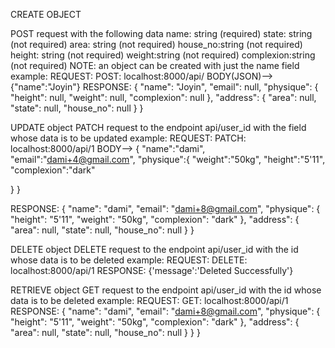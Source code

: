 CREATE OBJECT

POST request with the following data
name: string (required)
state: string (not required)
area: string (not required)
house_no:string (not required)
height: string (not required)
weight:string (not required)
complexion:string (not required)
NOTE: an object can be created with just the name field
example:
REQUEST:
POST: localhost:8000/api/
BODY(JSON)--> {"name":"Joyin"}
RESPONSE:
{
  "name": "Joyin",
  "email": null,
  "physique": {
    "height": null,
    "weight": null,
    "complexion": null
  },
  "address": {
    "area": null,
    "state": null,
    "house_no": null
  }
}


UPDATE object
PATCH request to the endpoint api/user_id with the field whose data is to be updated
example:
REQUEST:
PATCH: localhost:8000/api/1
BODY--> {
 "name":"dami",
  "email":"dami+4@gmail.com",
  "physique":{
    "weight":"50kg",
    "height":"5'11",
    "complexion":"dark"
    
  }
}

RESPONSE:
{
  "name": "dami",
  "email": "dami+8@gmail.com",
  "physique": {
    "height": "5'11",
    "weight": "50kg",
    "complexion": "dark"
  },
  "address": {
    "area": null,
    "state": null,
    "house_no": null
  }
}

DELETE object 
DELETE request to the endpoint api/user_id with the id whose data is to be deleted
example:
REQUEST:
DELETE: localhost:8000/api/1
RESPONSE:
{'message':'Deleted Successfully'}


RETRIEVE object
GET request to the endpoint api/user_id with the id whose data is to be deleted
example:
REQUEST:
GET: localhost:8000/api/1
RESPONSE:
{
  "name": "dami",
  "email": "dami+8@gmail.com",
  "physique": {
    "height": "5'11",
    "weight": "50kg",
    "complexion": "dark"
  },
  "address": {
    "area": null,
    "state": null,
    "house_no": null
  }
}
}
